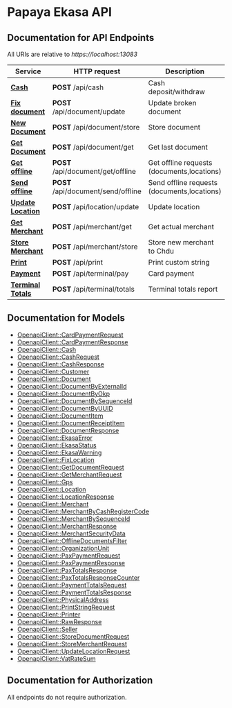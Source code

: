 # Papaya Ekasa API

## Documentation for API Endpoints

All URIs are relative to *https://localhost:13083*

Service | HTTP request | Description
------------- | ------------- | -------------
[**Cash**](docs/CashApi.md#do_post1) | **POST** /api/cash | Cash deposit/withdraw
[**Fix document**](docs/DocumentApi.md#do_post10) | **POST** /api/document/update | Update broken document
[**New Document**](docs/DocumentApi.md#do_post7) | **POST** /api/document/store | Store document
[**Get Document**](docs/DocumentApi.md#do_post2) | **POST** /api/document/get | Get last document
[**Get offline**](docs/DocumentApi.md#do_post4) | **POST** /api/document/get/offline | Get offline requests (documents,locations)
[**Send offline**](docs/DocumentApi.md#do_post6) | **POST** /api/document/send/offline | Send offline requests (documents,locations)
[**Update Location**](docs/LocationApi.md#do_post11) | **POST** /api/location/update | Update location
[**Get Merchant**](docs/MerchantApi.md#do_post3) | **POST** /api/merchant/get | Get actual merchant
[**Store Merchant**](docs/MerchantApi.md#do_post8) | **POST** /api/merchant/store | Store new merchant to Chdu
[**Print**](docs/OtherApi.md#do_post9) | **POST** /api/print | Print custom string
[**Payment**](docs/TerminalApi.md#Payment) | **POST** /api/terminal/pay | Card payment
[**Terminal Totals**](docs/TerminalApi.md#Totals) | **POST** /api/terminal/totals | Terminal totals report


## Documentation for Models

 - [OpenapiClient::CardPaymentRequest](docs/CardPaymentRequest.md)
 - [OpenapiClient::CardPaymentResponse](docs/CardPaymentResponse.md)
 - [OpenapiClient::Cash](docs/Cash.md)
 - [OpenapiClient::CashRequest](docs/CashRequest.md)
 - [OpenapiClient::CashResponse](docs/CashResponse.md)
 - [OpenapiClient::Customer](docs/Customer.md)
 - [OpenapiClient::Document](docs/Document.md)
 - [OpenapiClient::DocumentByExternalId](docs/DocumentByExternalId.md)
 - [OpenapiClient::DocumentByOkp](docs/DocumentByOkp.md)
 - [OpenapiClient::DocumentBySequenceId](docs/DocumentBySequenceId.md)
 - [OpenapiClient::DocumentByUUID](docs/DocumentByUUID.md)
 - [OpenapiClient::DocumentItem](docs/DocumentItem.md)
 - [OpenapiClient::DocumentReceiptItem](docs/DocumentReceiptItem.md)
 - [OpenapiClient::DocumentResponse](docs/DocumentResponse.md)
 - [OpenapiClient::EkasaError](docs/EkasaError.md)
 - [OpenapiClient::EkasaStatus](docs/EkasaStatus.md)
 - [OpenapiClient::EkasaWarning](docs/EkasaWarning.md)
 - [OpenapiClient::FixLocation](docs/FixLocation.md)
 - [OpenapiClient::GetDocumentRequest](docs/GetDocumentRequest.md)
 - [OpenapiClient::GetMerchantRequest](docs/GetMerchantRequest.md)
 - [OpenapiClient::Gps](docs/Gps.md)
 - [OpenapiClient::Location](docs/Location.md)
 - [OpenapiClient::LocationResponse](docs/LocationResponse.md)
 - [OpenapiClient::Merchant](docs/Merchant.md)
 - [OpenapiClient::MerchantByCashRegisterCode](docs/MerchantByCashRegisterCode.md)
 - [OpenapiClient::MerchantBySequenceId](docs/MerchantBySequenceId.md)
 - [OpenapiClient::MerchantResponse](docs/MerchantResponse.md)
 - [OpenapiClient::MerchantSecurityData](docs/MerchantSecurityData.md)
 - [OpenapiClient::OfflineDocumentsFilter](docs/OfflineDocumentsFilter.md)
 - [OpenapiClient::OrganizationUnit](docs/OrganizationUnit.md)
 - [OpenapiClient::PaxPaymentRequest](docs/PaxPaymentRequest.md)
 - [OpenapiClient::PaxPaymentResponse](docs/PaxPaymentResponse.md)
 - [OpenapiClient::PaxTotalsResponse](docs/PaxTotalsResponse.md)
 - [OpenapiClient::PaxTotalsResponseCounter](docs/PaxTotalsResponseCounter.md)
 - [OpenapiClient::PaymentTotalsRequest](docs/PaymentTotalsRequest.md)
 - [OpenapiClient::PaymentTotalsResponse](docs/PaymentTotalsResponse.md)
 - [OpenapiClient::PhysicalAddress](docs/PhysicalAddress.md)
 - [OpenapiClient::PrintStringRequest](docs/PrintStringRequest.md)
 - [OpenapiClient::Printer](docs/Printer.md)
 - [OpenapiClient::RawResponse](docs/RawResponse.md)
 - [OpenapiClient::Seller](docs/Seller.md)
 - [OpenapiClient::StoreDocumentRequest](docs/StoreDocumentRequest.md)
 - [OpenapiClient::StoreMerchantRequest](docs/StoreMerchantRequest.md)
 - [OpenapiClient::UpdateLocationRequest](docs/UpdateLocationRequest.md)
 - [OpenapiClient::VatRateSum](docs/VatRateSum.md)


## Documentation for Authorization

 All endpoints do not require authorization.

